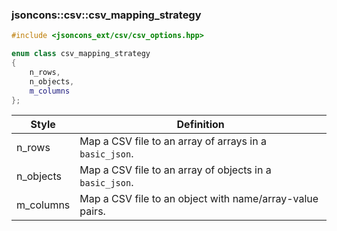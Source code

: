 ### jsoncons::csv::csv_mapping_strategy

```c++
#include <jsoncons_ext/csv/csv_options.hpp>

enum class csv_mapping_strategy
{
    n_rows, 
    n_objects, 
    m_columns
};
```

Style     | Definition
----------|-----------
n_rows    | Map a CSV file to an array of arrays in a `basic_json`.
n_objects | Map a CSV file to an array of objects in a `basic_json`.
m_columns | Map a CSV file to an object with name/array-value pairs. 

